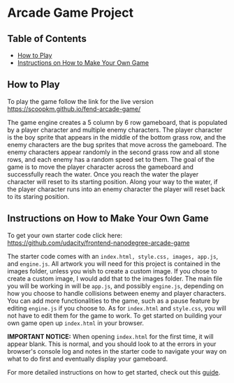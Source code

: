 # Arcade Game Project

## Table of Contents

* [How to Play](#how-to-play)
* [Instructions on How to Make Your Own Game](#instructions-on-how-to-make-your-own-game)

## How to Play

To play the game follow the link for the live version
https://scoopkm.github.io/fend-arcade-game/

The game engine creates a 5 column by 6 row gameboard, that is populated by a player character and multiple enemy characters. The player
character is the boy sprite that appears in the middle of the bottom grass row, and the enemy characters are the bug sprites that move across the
gameboard. The enemy characters appear randomly in the second grass row and all stone rows, and each enemy has a random speed set to them.
The goal of the game is to move the player character across the gameboard and successfully reach the water. Once you reach the water the player
character will reset to its starting position. Along your way to the water, if the player character runs into an enemy character the player will
reset back to its staring position.

## Instructions on How to Make Your Own Game

To get your own starter code click here: https://github.com/udacity/frontend-nanodegree-arcade-game

The starter code comes with an `index.html, style.css, images, app.js`, and `engine.js`. All artwork you will need for this project is contained
in the images folder, unless you wish to create a custom image. If you chose to create a custom image, I would add that to the images folder. The
main file you will be working in will be `app.js`, and possibly `engine.js`, depending on how you choose to handle collisions between enemy and
player characters. You can add more functionalities to the game, such as a pause feature by editing `engine.js` if you choose to. As for
`index.html` and `style.css`, you will not have to edit them for the game to work. To get started on building your own game open up `index.html`
in your browser.

<b>IMPORTANT NOTICE:</b> When opening `index.html` for the first time, it will appear blank. This is normal, and you should look to at the errors
in your browser's console log and notes in the starter code to navigate your way on what to do first and eventually display your gameboard.

For more detailed instructions on how to get started, check out this [guide](https://docs.google.com/document/d/1v01aScPjSWCCWQLIpFqvg3-vXLH2e8_SZQKC8jNO0Dc/pub?embedded=true).
